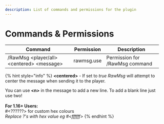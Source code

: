 ```yaml
---
description: List of commands and permissions for the plugin
---
```


# Commands & Permissions

| Command                                      | Permission | Description                    |
| -------------------------------------------- | ---------- | ------------------------------ |
| /RawMsg \<player/all> \<centered> \<message> | rawmsg.use | Permission for /RawMsg command |

{% hint style="info" %}
**\<centered>** - If set to _true RawMsg_ will attempt to center the message when sending it to the player.

You can use **\<n>** in the message to add a new line. To add a blank line just use two!\
\
&#x20;**For 1.16+ Users:**\
\#\<??????> for custom hex colours\
_Replace ?'s with hex value eg #\<ffffff>_
{% endhint %}
